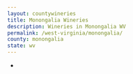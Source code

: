```yaml
---
layout: countywineries
title: Monongalia Wineries
description: Wineries in Monongalia WV
permalink: /west-virginia/monongalia/
county: monongalia
state: wv
---
```

-
